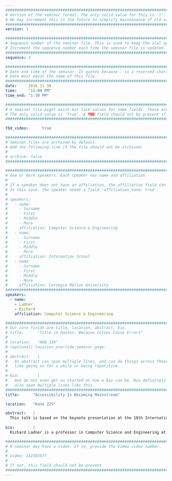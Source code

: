 ```yaml
---
################################################################################
# Version of the seminar format. The only valid value for this is '1'. 
# We may increment this in the future to simplify maintenance of old seminars.
################################################################################
version: 1

################################################################################
# Sequence number of the seminar file. This is used to keep the iCal up to date.
# Increment the sequence number each time the seminar file is updated.
################################################################################
sequence: 3

################################################################################
# Date and time of the seminar. In quotes because : is a reserved character.
# Date must equal the name of this file.
################################################################################
date:     2016-11-30
time:     "12:00 PM"
time_end: "1:30 PM"

################################################################################
# A seminar file might exist but lack values for some fields. These are 'TBD'. 
# The only valid value is 'True'. A TBD field should not be present if 'False'.
################################################################################

tbd_video:      true

################################################################################
# Seminar files are archived by default.
# Add the following line if the file should not be archived:
#
# archive: false
################################################################################

################################################################################
# One or more speakers. Each speaker has name and affiliation.
#
# If a speaker does not have an affiliation, the affiliation field can be removed.
# In this case, the speaker needs a field 'affiliation_none: true'.
#
# speakers:
#   - name: 
#     - Surname
#     - First
#     - Middle
#     - More
#     affiliation: Computer Science & Engineering 
#   - name: 
#     - Surname
#     - First
#     - Middle
#     - More
#     affiliation: Information School 
#   - name: 
#     - Surname
#     - First
#     - Middle
#     - More
#     affiliation: Carnegie Mellon University 
################################################################################
speakers:
  - name: 
    - Ladner
    - Richard
    affiliation: Computer Science & Engineering 

################################################################################
# Our core fields are title, location, abstract, bio.
# title:      "Title in Quotes: Because Colons Cause Errors"
# 
# location:   "HUB 334"
# (optional) location_override_seminar_page:
#
# abstract:   |
#   An abstract can span multiple lines, and can do things across those lines,
#   like going on for a while or being repetitive.
# 
# bio:        |
#   And do not even get us started on how a bio can be. Bio definitely can
#   also span multiple lines like this.
################################################################################
title:      "Accessibility Is Becoming Mainstream"

location:   "Kane 225"

abstract:   |
  This talk is based on the keynote presentation at the 18th International ACM SIGACCESS Conference on Computers and Accessibility (ASSETS 2016).   According to the Word Health Organization there are one billion people in the world have a significant disability.  The view of disability has changed over the past 100 years and continues to change.  Accessibility has become a professional field both in research and practice.   Technology originally intended for people with disabilities has become useful technologies for everyone.  More and more technology for people with disability are being built into mainstream products.  For example, screen readers are built into iOS and Android platforms.  Mainstream companies are beginning to require knowledge of accessibility best practices in their job descriptions.  More and more accessibility research is appearing in mainstream conferences.  Overall, accessibility is becoming mainstream in both research and practice.
  
bio:        |
  Richard Ladner is a professor in Computer Science and Engineering at the University of Washington, where he has been on the faculty since 1971.  He received in B.S. degree in Mathematics at St. Mary’s College of California in 1965 and his Ph.D. in Mathematics from the University of California, Berkeley in 1971. After many years of doing research in theoretical computer science, he turned his attention in 2004 to accessibility research, especially on technology for people who are blind, deaf, and deaf-blind.  Some notable projects include the Tactile Graphics Project, MobileASL, ASL-STEM Forum, and MobileAccessibility.  He wrote a short article for the SIGACCESS Newsletter about his transition from theoretical computer science research to accessibility research http://www.sigaccess.org/wp-content/uploads/formidable/sigaccess_newsletter_1102.pdf.

################################################################################
# A seminar may have a video. If so, provide the Vimeo video number.
#
# video: 142303577
#
# If not, this field should not be present 
################################################################################
---
```

